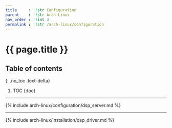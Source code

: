 ```yaml
---
title     : !!str Configuration
parent    : !!str Arch Linux
nav_order : !!int 3
permalink : !!str /arch-linux/configuration
---
```


# {{ page.title }}

## Table of contents
{: .no_toc .text-delta}

1. TOC
{:toc}

---

{% include arch-linux/configuration/dsp_server.md %}

---

{% include arch-linux/installation/dsp_driver.md %}

